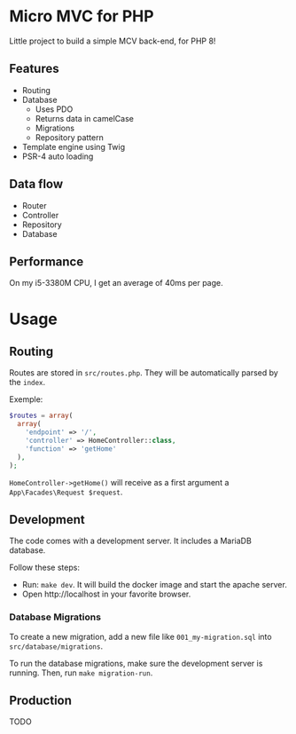# Micro MVC for PHP

Little project to build a simple MCV back-end, for PHP 8!

## Features

- Routing
- Database 
  - Uses PDO
  - Returns data in camelCase
  - Migrations
  - Repository pattern
- Template engine using Twig
- PSR-4 auto loading

## Data flow

- Router
- Controller
- Repository
- Database

## Performance

On my i5-3380M CPU, I get an average of 40ms per page.

# Usage

## Routing

Routes are stored in `src/routes.php`. They will be automatically parsed by the `index`.

Exemple:
```php
$routes = array(
  array(
    'endpoint' => '/',
    'controller' => HomeController::class,
    'function' => 'getHome'
  ),
);
```

`HomeController->getHome()` will receive as a first argument a `App\Facades\Request $request`. 

## Development

The code comes with a development server. It includes a MariaDB database.

Follow these steps:

- Run: `make dev`. It will build the docker image and start the apache server.
- Open http://localhost in your favorite browser.

### Database Migrations

To create a new migration, add a new file like `001_my-migration.sql` into `src/database/migrations`.

To run the database migrations, make sure the development server is running. Then, run `make migration-run`.

## Production

TODO
